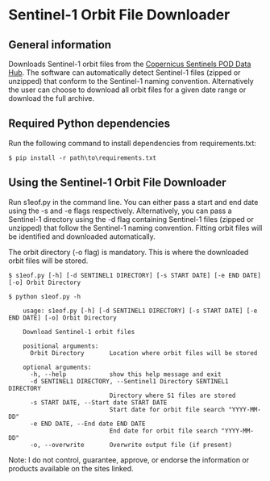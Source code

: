 # Sentinel-1 Orbit File Downloader

## General information

Downloads Sentinel-1 orbit files from the [Copernicus Sentinels POD Data Hub](https://scihub.copernicus.eu/gnss/#/home). The software can automatically detect Sentinel-1 files (zipped or unzipped) that conform to the Sentinel-1 naming convention. Alternatively the user can choose to download all orbit files for a given date range or download the full archive.

## Required Python dependencies

Run the following command to install dependencies from requirements.txt:

```console
$ pip install -r path\to\requirements.txt
```

## Using the Sentinel-1 Orbit File Downloader

Run s1eof.py in the command line. You can either pass a start and end date using the -s and -e flags respectively. Alternatively, you can pass a Sentinel-1 directory using the -d flag containing Sentinel-1 files (zipped or unzipped) that follow the Sentinel-1 naming convention. Fitting orbit files will be identified and downloaded automatically.

The orbit directory (-o flag) is mandatory. This is where the downloaded orbit files will be stored.

```console
$ s1eof.py [-h] [-d SENTINEL1 DIRECTORY] [-s START DATE] [-e END DATE] [-o] Orbit Directory
```

```console
$ python s1eof.py -h

	usage: s1eof.py [-h] [-d SENTINEL1 DIRECTORY] [-s START DATE] [-e END DATE] [-o] Orbit Directory

	Download Sentinel-1 orbit files

	positional arguments:
	  Orbit Directory       Location where orbit files will be stored

	optional arguments:
	  -h, --help            show this help message and exit
	  -d SENTINEL1 DIRECTORY, --Sentinel1 Directory SENTINEL1 DIRECTORY
							Directory where S1 files are stored
	  -s START DATE, --Start date START DATE
							Start date for orbit file search "YYYY-MM-DD"
	  -e END DATE, --End date END DATE
							End date for orbit file search "YYYY-MM-DD"
	  -o, --overwrite       Overwrite output file (if present)
```

Note: I do not control, guarantee, approve, or endorse the information or products available on the sites linked.